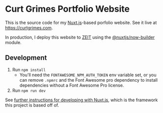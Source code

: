 # Curt Grimes Portfolio Website

This is the source code for my [Nuxt.js](https://nuxtjs.org/)-based porfolio website. See it live at https://curtgrimes.com.

In production, I deploy this website to [ZEIT](https://zeit.co) using the [@nuxtjs/now-builder](https://nuxtjs.org/faq/now-deployment/) module.

## Development

1. Run `npm install`
   - You'll need the `FONTAWESOME_NPM_AUTH_TOKEN` env variable set, or you can remove `.npmrc` and the Font Awesome pro dependency to install dependencies without a Font Awesome Pro license.
1. Run `npm run dev`

See [further instructions for developing with Nuxt.js](https://nuxtjs.org/guide/commands/), which is the framework this project is based off of.
